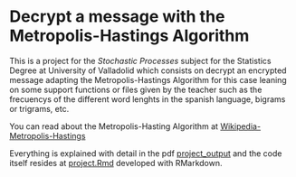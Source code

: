# Decrypt a message with the Metropolis-Hastings Algorithm
This is a project for the *Stochastic Processes* subject for the Statistics Degree at University of Valladolid which consists on decrypt an encrypted message adapting the Metropolis-Hastings Algorithm for this case leaning on some support functions or files given by the teacher such as the frecuencys of the different word lenghts in the spanish language, bigrams or trigrams, etc.

You can read about the Metropolis-Hasting Algorithm at [Wikipedia-Metropolis-Hastings](https://es.wikipedia.org/wiki/Algoritmo_de_Metropolis-Hastings)

Everything is explained with detail in the pdf [project_output](project_output.pdf) and the code itself resides at [project.Rmd](project.Rmd) developed with RMarkdown.
